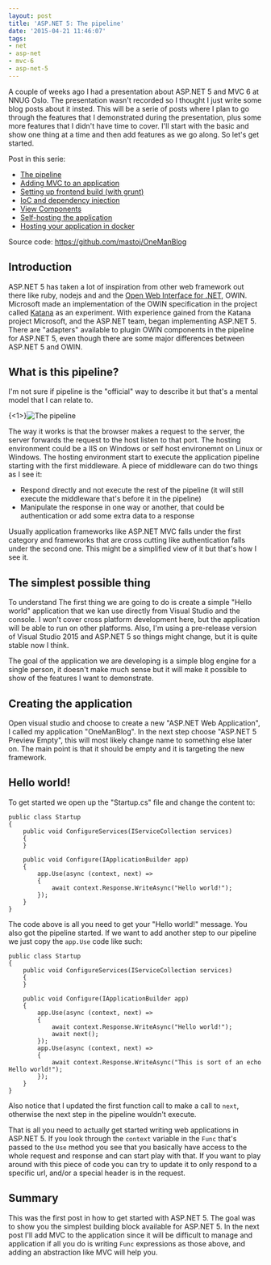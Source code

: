 ```yaml
---
layout: post
title: 'ASP.NET 5: The pipeline'
date: '2015-04-21 11:46:07'
tags:
- net
- asp-net
- mvc-6
- asp-net-5
---
```


A couple of weeks ago I had a presentation about ASP.NET 5 and MVC 6 at NNUG Oslo. The presentation wasn't recorded so I thought I just write some blog posts about it insted. This will be a serie of posts where I plan to go through the features that I demonstrated during the presentation, plus some more features that I didn't have time to cover. I'll start with the basic and show one thing at a time and then add features as we go along. So let's get started.

Post in this serie:

* [The pipeline](http://blog.tomasjansson.com/asp-net-5-the-pipeline/)
* [Adding MVC to an application](http://blog.tomasjansson.com/asp-net-5-adding-mvc-to-an-application)
* [Setting up frontend build (with grunt)](http://blog.tomasjansson.com/asp-net-5-setting-up-frontend-build-with-grunt/)
* [IoC and dependency injection](http://blog.tomasjansson.com/asp-net-5-ioc-and-dependency-injection/)
* [View Components](http://blog.tomasjansson.com/asp-net-5-view-components/)
* [Self-hosting the application](http://blog.tomasjansson.com/asp-net-5-self-hosting-the-application/)
* [Hosting your application in docker](http://blog.tomasjansson.com/asp-net-5-hosting-your-application-in-docker/)

Source code: https://github.com/mastoj/OneManBlog

## Introduction

ASP.NET 5 has taken a lot of inspiration from other web framework out there like ruby, nodejs and and the [Open Web Interface for .NET](http://owin.org/), OWIN. Microsoft made an implementation of the OWIN specification in the project called [Katana](http://katanaproject.codeplex.com/documentation) as an experiment. With experience gained from the Katana project Microsoft, and the ASP.NET team, began implementing ASP.NET 5. There are "adapters" available to plugin OWIN components in the pipeline for ASP.NET 5, even though there are some major differences between ASP.NET 5 and OWIN.

## What is this pipeline?

I'm not sure if pipeline is the "official" way to describe it but that's a mental model that I can relate to. 

{<1>}![The pipeline](/content/images/2015/04/Pipeline.png)

The way it works is that the browser makes a request to the server, the server forwards the request to the host listen to that port. The hosting environment could be a IIS on Windows or self host environemnt on Linux or Windows. The hosting environment start to execute the application pipeline starting with the first middleware. A piece of middleware can do two things as I see it:

* Respond directly and not execute the rest of the pipeline (it will still execute the middleware that's before it in the pipeline)
* Manipulate the response in one way or another, that could be authentication or add some extra data to a response

Usually application frameworks like ASP.NET MVC falls under the first category and frameworks that are cross cutting like authentication falls under the second one. This might be a simplified view of it but that's how I see it.

## The simplest possible thing

To understand The first thing we are going to do is create a simple "Hello world" application that we kan use directly from Visual Studio and the console. I won't cover cross platform development here, but the application will be able to run on other platforms. Also, I'm using a pre-release version of Visual Studio 2015 and ASP.NET 5 so things might change, but it is quite stable now I think.

The goal of the application we are developing is a simple blog engine for a single person, it doesn't make much sense but it will make it possible to show of the features I want to demonstrate. 

## Creating the application

Open visual studio and choose to create a new "ASP.NET Web Application", I called my application "OneManBlog". In the next step choose "ASP.NET 5 Preview Empty", this will most likely change name to something else later on. The main point is that it should be empty and it is targeting the new framework.

## Hello world!

To get started we open up the "Startup.cs" file and change the content to:

    public class Startup
    {
        public void ConfigureServices(IServiceCollection services)
        {
        }

        public void Configure(IApplicationBuilder app)
        {
            app.Use(async (context, next) =>
            {
                await context.Response.WriteAsync("Hello world!");
            });
        }
    }
    
The code above is all you need to get your "Hello world!" message. You also got the pipeline started. If we want to add another step to our pipeline we just copy the `app.Use` code like such:

    public class Startup
    {
        public void ConfigureServices(IServiceCollection services)
        {
        }

        public void Configure(IApplicationBuilder app)
        {
            app.Use(async (context, next) =>
            {
                await context.Response.WriteAsync("Hello world!");
                await next();
            });
            app.Use(async (context, next) =>
            {
                await context.Response.WriteAsync("This is sort of an echo Hello world!");
            });
        }
    }

Also notice that I updated the first function call to make a call to `next`, otherwise the next step in the pipeline wouldn't execute.

That is all you need to actually get started writing web applications in ASP.NET 5. If you look through the `context` variable in the `Func` that's passed to the `Use` method you see that you basically have access to the whole request and response and can start play with that. If you want to play around with this piece of code you can try to update it to only respond to a specific url, and/or a special header is in the request.

## Summary

This was the first post in how to get started with ASP.NET 5. The goal was to show you the simplest building block available for ASP.NET 5. In the next post I'll add MVC to the application since it will be difficult to manage and application if all you do is writing `Func` expressions as those above, and adding an abstraction like MVC will help you.
